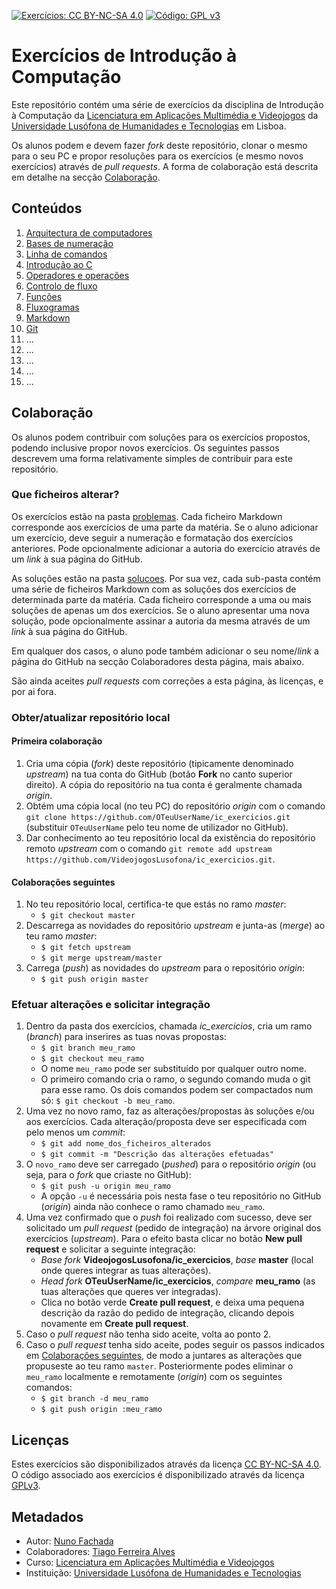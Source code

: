 <!--
Exercícios de Introdução à Computação (c) by Nuno Fachada

Exercícios de Introdução à Computação is licensed under a Creative Commons
Attribution-NonCommercial-ShareAlike 4.0 International License.

You should have received a copy of the license along with this
work. If not, see <http://creativecommons.org/licenses/by-nc-sa/4.0/>.
-->

[![Exercícios: CC BY-NC-SA 4.0](https://img.shields.io/badge/Exercícios-CC%20BY--NC--SA%204.0-lightgrey.svg)](https://creativecommons.org/licenses/by-nc-sa/4.0/)
[![Código: GPL v3](https://img.shields.io/badge/Código-GPL%20v3-blue.svg)](https://www.gnu.org/licenses/gpl-3.0)

# Exercícios de Introdução à Computação

Este repositório contém uma série de exercícios da disciplina de Introdução à
Computação da [Licenciatura em Aplicações Multimédia e Videojogos][lamv] da
[Universidade Lusófona de Humanidades e Tecnologias][ULHT] em Lisboa.

Os alunos podem e devem fazer _fork_ deste repositório, clonar o mesmo para o
seu PC e propor resoluções para os exercícios (e mesmo novos exercícios)
através de _pull requests_. A forma de colaboração está descrita em detalhe na
secção [Colaboração](#colab).

## Conteúdos

1. [Arquitectura de computadores](problemas/01_arquitectura.md)
2. [Bases de numeração](problemas/02_bases.md)
3. [Linha de comandos](problemas/03_cmd.md)
4. [Introdução ao C](problemas/04_introc.md)
5. [Operadores e operações](problemas/05_operacoes.md)
6. [Controlo de fluxo](problemas/06_controlofluxo.md)
7. [Funções](problemas/07_funcoes.md)
8. [Fluxogramas](problemas/08_fluxogramas.md)
9. [Markdown](problemas/09_markdown.md)
10. [Git](problemas/10_git.md)
11. ...
12. ...
13. ...
14. ...
15. ...

<a name="colab" />

## Colaboração

Os alunos podem contribuir com soluções para os exercícios propostos, podendo
inclusive propor novos exercícios. Os seguintes passos descrevem uma forma
relativamente simples de contribuir para este repositório.

### Que ficheiros alterar?

Os exercícios estão na pasta [problemas](problemas). Cada ficheiro Markdown
corresponde aos exercícios de uma parte da matéria. Se o aluno adicionar um
exercício, deve seguir a numeração e formatação dos exercícios anteriores. Pode
opcionalmente adicionar a autoria do exercício através de um _link_ à sua
página do GitHub.

As soluções estão na pasta [solucoes](solucoes). Por sua vez, cada sub-pasta
contém uma série de ficheiros Markdown com as soluções dos exercícios de
determinada parte da matéria. Cada ficheiro corresponde a uma ou mais soluções
de apenas um dos exercícios. Se o aluno apresentar uma nova solução, pode
opcionalmente assinar a autoria da mesma através de um _link_ à sua página do
GitHub.

Em qualquer dos casos, o aluno pode também adicionar o seu nome/_link_ a
página do GitHub na secção Colaboradores desta página, mais abaixo.

São ainda aceites _pull requests_ com correções a esta página, às licenças, e
por ai fora.

### Obter/atualizar repositório local

#### Primeira colaboração

1. Cria uma cópia (*fork*) deste repositório (tipicamente denominado
_upstream_) na tua conta do GitHub (botão **Fork** no canto superior direito).
A cópia do repositório na tua conta é geralmente chamada _origin_.
2. Obtém uma cópia local (no teu PC) do repositório _origin_ com o comando
`git clone https://github.com/OTeuUserName/ic_exercicios.git` (substituir
`OTeuUserName` pelo teu nome de utilizador no GitHub).
3. Dar conhecimento ao teu repositório local da existência do repositório
remoto _upstream_ com o comando
`git remote add upstream https://github.com/VideojogosLusofona/ic_exercicios.git`.

<a name="colabseg" />

#### Colaborações seguintes

1. No teu repositório local, certifica-te que estás no ramo _master_:
    - `$ git checkout master`
2. Descarrega as novidades do repositório _upstream_ e junta-as (_merge_) ao
teu ramo _master_:
    - `$ git fetch upstream`
    - `$ git merge upstream/master`
3. Carrega (_push_) as novidades do _upstream_ para o repositório _origin_:
    - `$ git push origin master`

### Efetuar alterações e solicitar integração

1. Dentro da pasta dos exercícios, chamada *ic_exercicios*, cria um ramo
(_branch_) para inserires as tuas novas propostas:
    - `$ git branch meu_ramo`
    - `$ git checkout meu_ramo`
    - O nome `meu_ramo` pode ser substituído por qualquer outro nome.
    - O primeiro comando cria o ramo, o segundo comando muda o git para esse
      ramo. Os dois comandos podem ser compactados num só:
      `$ git checkout -b meu_ramo`.
2. Uma vez no novo ramo, faz as alterações/propostas às soluções e/ou aos
exercícios. Cada alteração/proposta deve ser especificada com pelo menos um
_commit_:
    - `$ git add nome_dos_ficheiros_alterados`
    - `$ git commit -m "Descrição das alterações efetuadas"`
3. O `novo_ramo` deve ser carregado (_pushed_) para o repositório _origin_ (ou
seja, para o *fork* que criaste no GitHub):
    - `$ git push -u origin meu_ramo`
    - A opção `-u` é necessária pois nesta fase o teu repositório no GitHub
      (_origin_) ainda não conhece o ramo chamado `meu_ramo`.
4. Uma vez confirmado que o _push_ foi realizado com sucesso, deve ser
solicitado um *pull request* (pedido de integração) na árvore original dos
exercícios (_upstream_). Para o efeito basta clicar no botão
**New pull request** e solicitar a seguinte integração:
    - _Base fork_ **VideojogosLusofona/ic_exercicios**, _base_ **master**
    (local onde queres integrar as tuas alterações).
    - _Head fork_ **OTeuUserName/ic_exercicios**, _compare_ **meu_ramo** (as
    tuas alterações que queres ver integradas).
    - Clica no botão verde **Create pull request**, e deixa uma pequena
    descrição da razão do pedido de integração, clicando depois novamente em
    **Create pull request**.
5. Caso o _pull request_ não tenha sido aceite, volta ao ponto 2.
6. Caso o _pull request_ tenha sido aceite, podes seguir os passos indicados
em [Colaborações seguintes](#colabseg), de modo a juntares as alterações que
propuseste ao teu ramo `master`. Posteriormente podes eliminar o `meu_ramo`
localmente e remotamente (_origin_) com os seguintes comandos:
    - `$ git branch -d meu_ramo`
    - `$ git push origin :meu_ramo`

## Licenças

Estes exercícios são disponibilizados através da licença [CC BY-NC-SA 4.0].
O código associado aos exercícios é disponibilizado através da licença [GPLv3].

## Metadados

* Autor: [Nuno Fachada]
* Colaboradores: [Tiago Ferreira Alves](https://github.com/synpse)
* Curso: [Licenciatura em Aplicações Multimédia e Videojogos][lamv]
* Instituição: [Universidade Lusófona de Humanidades e Tecnologias][ULHT]

[GPLv3]:https://www.gnu.org/licenses/gpl-3.0.en.html
[CC BY-NC-SA 4.0]:https://creativecommons.org/licenses/by-nc-sa/4.0/
[lamv]:https://www.ulusofona.pt/licenciatura/aplicacoes-multimedia-e-videojogos
[Nuno Fachada]:https://github.com/fakenmc
[ULHT ]:https://www.ulusofona.pt/
